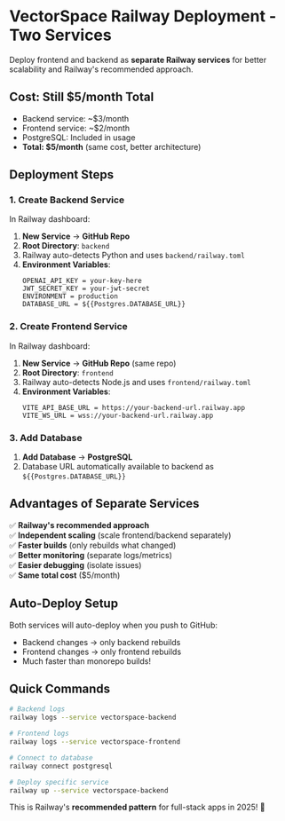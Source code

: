 # VectorSpace Railway Deployment - Two Services

Deploy frontend and backend as **separate Railway services** for better scalability and Railway's recommended approach.

## Cost: Still $5/month Total

- Backend service: ~$3/month
- Frontend service: ~$2/month  
- PostgreSQL: Included in usage
- **Total: $5/month** (same cost, better architecture)

## Deployment Steps

### 1. Create Backend Service

In Railway dashboard:
1. **New Service** → **GitHub Repo** 
2. **Root Directory**: `backend`
3. Railway auto-detects Python and uses `backend/railway.toml`
4. **Environment Variables**:
   ```
   OPENAI_API_KEY = your-key-here
   JWT_SECRET_KEY = your-jwt-secret
   ENVIRONMENT = production
   DATABASE_URL = ${{Postgres.DATABASE_URL}}
   ```

### 2. Create Frontend Service  

In Railway dashboard:
1. **New Service** → **GitHub Repo** (same repo)
2. **Root Directory**: `frontend` 
3. Railway auto-detects Node.js and uses `frontend/railway.toml`
4. **Environment Variables**:
   ```
   VITE_API_BASE_URL = https://your-backend-url.railway.app
   VITE_WS_URL = wss://your-backend-url.railway.app
   ```

### 3. Add Database

1. **Add Database** → **PostgreSQL**
2. Database URL automatically available to backend as `${{Postgres.DATABASE_URL}}`

## Advantages of Separate Services

✅ **Railway's recommended approach**  
✅ **Independent scaling** (scale frontend/backend separately)  
✅ **Faster builds** (only rebuilds what changed)  
✅ **Better monitoring** (separate logs/metrics)  
✅ **Easier debugging** (isolate issues)  
✅ **Same total cost** ($5/month)

## Auto-Deploy Setup

Both services will auto-deploy when you push to GitHub:
- Backend changes → only backend rebuilds
- Frontend changes → only frontend rebuilds  
- Much faster than monorepo builds!

## Quick Commands

```bash
# Backend logs
railway logs --service vectorspace-backend

# Frontend logs  
railway logs --service vectorspace-frontend

# Connect to database
railway connect postgresql

# Deploy specific service
railway up --service vectorspace-backend
```

This is Railway's **recommended pattern** for full-stack apps in 2025! 🚂